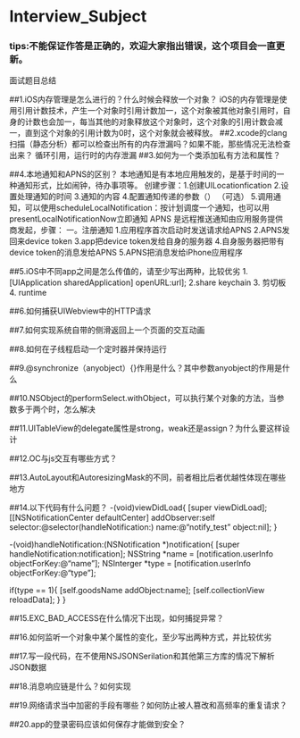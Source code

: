 # Interview_Subject
### tips:不能保证作答是正确的，欢迎大家指出错误，这个项目会一直更新。
面试题目总结

##1.iOS内存管理是怎么进行的？什么时候会释放一个对象？
iOS的内存管理是使用引用计数技术，产生一个对象时引用计数加一，这个对象被其他对象引用时，自身的计数也会加一，每当其他的对象释放这个对象时，这个对象的引用计数会减一，直到这个对象的引用计数为0时，这个对象就会被释放。
##2.xcode的clang扫描（静态分析）都可以检查出所有的内存泄漏吗？如果不能，那些情况无法检查出来？
循环引用，运行时的内存泄漏
##3.如何为一个类添加私有方法和属性？

##4.本地通知和APNS的区别？
本地通知是有本地应用触发的，是基于时间的一种通知形式，比如闹钟，待办事项等。
创建步骤：1.创建UILocationfication 2.设置处理通知的时间 3.通知的内容 4.配置通知传递的参数（）
（可选） 5.调用通知，可以使用scheduleLocalNotification：按计划调度一个通知，也可以用presentLocalNotificationNow立即通知
APNS 是远程推送通知由应用服务提供商发起，步骤：
一。注册通知
1.应用程序首次启动时发送请求给APNS
2.APNS发回来device token
3.app把device token发给自身的服务器
4.自身服务器把带有device token的消息发给APNS
5.APNS把消息发给iPhone应用程序

##5.iOS中不同app之间是怎么传值的，请至少写出两种，比较优劣
1.[UIApplication sharedApplication] openURL:url];
2.share keychain
3. 剪切板
4. runtime

##6.如何捕获UIWebview中的HTTP请求

##7.如何实现系统自带的侧滑返回上一个页面的交互动画

##8.如何在子线程启动一个定时器并保持运行

##9.@synchronize（anyobject）{}作用是什么？其中参数anyobject的作用是什么

##10.NSObject的performSelect.withObject，可以执行某个对象的方法，当参数多于两个时，怎么解决

##11.UITableView的delegate属性是strong，weak还是assign？为什么要这样设计

##12.OC与js交互有哪些方式？

##13.AutoLayout和AutoresizingMask的不同，前者相比后者优越性体现在哪些地方

##14.以下代码有什么问题？
-(void)viewDidLoad{
[super viewDidLoad];
[[NSNotificationCenter defaultCenter] addObserver:self selector:@selector(handleNotification:) name:@“notify_test” object:nil];
}

-(void)handleNotification:(NSNotification *)notification{
[super handleNotification:notification];
NSString *name =  [notification.userInfo objectForKey:@“name”];
NSInterger *type = [notification.userInfo objectForKey:@“type”];

if(type == 1){
[self.goodsName addObject:name];
[self.collectionView reloadData];
}
}

##15.EXC_BAD_ACCESS在什么情况下出现，如何捕捉异常？

##16.如何监听一个对象中某个属性的变化，至少写出两种方式，并比较优劣

##17.写一段代码，在不使用NSJSONSerilation和其他第三方库的情况下解析JSON数据

##18.消息响应链是什么？如何实现

##19.网络请求当中加密的手段有哪些？如何防止被人篡改和高频率的重复请求？

##20.app的登录密码应该如何保存才能做到安全？
